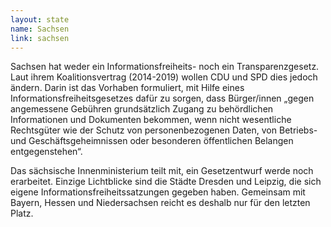```yaml
---
layout: state
name: Sachsen
link: sachsen
---
```

Sachsen hat weder ein Informationsfreiheits- noch ein Transparenzgesetz.
Laut ihrem Koalitionsvertrag (2014-2019) wollen
CDU und SPD dies jedoch ändern. Darin ist das Vorhaben formuliert,
mit Hilfe eines Informationsfreiheitsgesetzes dafür zu
sorgen, dass Bürger/innen „gegen angemessene Gebühren
grundsätzlich Zugang zu behördlichen Informationen und Dokumenten
bekommen, wenn nicht wesentliche Rechtsgüter wie
der Schutz von personenbezogenen Daten, von Betriebs- und
Geschäftsgeheimnissen oder besonderen öffentlichen Belangen
entgegenstehen“.

Das sächsische Innenministerium teilt mit,
ein Gesetzentwurf werde noch erarbeitet. Einzige Lichtblicke
sind die Städte Dresden und Leipzig, die sich eigene Informationsfreiheitssatzungen
gegeben haben.
Gemeinsam mit Bayern, Hessen und Niedersachsen reicht
es deshalb nur für den letzten Platz.
